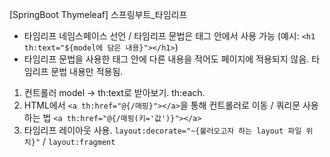 [SpringBoot Thymeleaf]
스프링부트_타임리프

* 타임리프 네임스페이스 선언 / 타임리프 문법은 태그 안에서 사용 가능 (예시: `<h1 th:text="${model에 담은 내용}"></h1>`)
* 타임리프 문법을 사용한 태그 안에 다른 내용을 적어도 페이지에 적용되지 않음. 타임리프 문법 내용만 적용됨.

1. 컨트롤러 model -> th:text로 받아보기. th:each.
2. HTML에서 `<a th:href="@{/매핑}"></a>`을 통해 컨트롤러로 이동 / 쿼리문 사용하는 법 `<a th:href="@{/매핑(키='값')}"></a>`
3. 타임리프 레이아웃 사용. `layout:decorate="~{불러오고자 하는 layout 파일 위치}"` / `layout:fragment`
